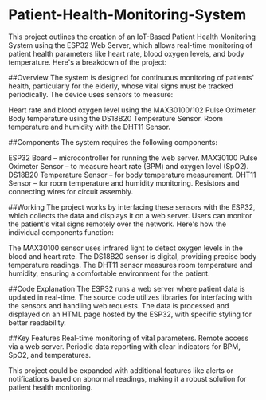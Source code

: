 # Patient-Health-Monitoring-System
This project outlines the creation of an IoT-Based Patient Health Monitoring System using the ESP32 Web Server, which allows real-time monitoring of patient health parameters like heart rate, blood oxygen levels, and body temperature. Here's a breakdown of the project:

##Overview
The system is designed for continuous monitoring of patients' health, particularly for the elderly, whose vital signs must be tracked periodically. The device uses sensors to measure:

Heart rate and blood oxygen level using the MAX30100/102 Pulse Oximeter.
Body temperature using the DS18B20 Temperature Sensor.
Room temperature and humidity with the DHT11 Sensor.

##Components
The system requires the following components:

ESP32 Board – microcontroller for running the web server.
MAX30100 Pulse Oximeter Sensor – to measure heart rate (BPM) and oxygen level (SpO2).
DS18B20 Temperature Sensor – for body temperature measurement.
DHT11 Sensor – for room temperature and humidity monitoring.
Resistors and connecting wires for circuit assembly.

##Working
The project works by interfacing these sensors with the ESP32, which collects the data and displays it on a web server. Users can monitor the patient's vital signs remotely over the network. Here's how the individual components function:

The MAX30100 sensor uses infrared light to detect oxygen levels in the blood and heart rate.
The DS18B20 sensor is digital, providing precise body temperature readings.
The DHT11 sensor measures room temperature and humidity, ensuring a comfortable environment for the patient.

##Code Explanation
The ESP32 runs a web server where patient data is updated in real-time. The source code utilizes libraries for interfacing with the sensors and handling web requests. The data is processed and displayed on an HTML page hosted by the ESP32, with specific styling for better readability.

##Key Features
Real-time monitoring of vital parameters.
Remote access via a web server.
Periodic data reporting with clear indicators for BPM, SpO2, and temperatures.

This project could be expanded with additional features like alerts or notifications based on abnormal readings, making it a robust solution for patient health monitoring.
